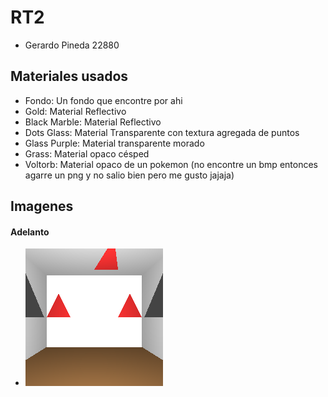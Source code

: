 # RT2

- Gerardo Pineda 22880

## Materiales usados

- Fondo: Un fondo que encontre por ahi
- Gold: Material Reflectivo
- Black Marble: Material Reflectivo
- Dots Glass: Material Transparente con textura agregada de puntos
- Glass Purple: Material transparente morado
- Grass: Material opaco césped
- Voltorb: Material opaco de un pokemon (no encontre un bmp entonces agarre un png y no salio bien pero me gusto jajaja)

## Imagenes

#### Adelanto

- <img src="https://raw.githubusercontent.com/Gerax5/Raytracer/refs/heads/lab03/BMP/spheres7.bmp"/>
